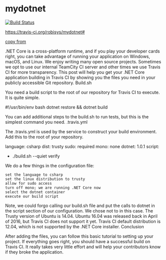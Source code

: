 # mydotnet
[![Build Status](https://secure.travis-ci.org/robisys/develop.svg?branch=master)](https://travis-ci.org/robisys/mydotnet)

https://travis-ci.org/robisys/mydotnet#

[copy from](https://rimdev.io/building-net-core-on-travis-ci/)



.NET Core is a cross-platform runtime, and if you play your developer cards right, you can take advantage of running your application on Windows, macOS, and Linux. We enjoy writing many open source projects. Sometimes we opt to use our internal TeamCity CI server and other times we use Travis CI for more transparency. This post will help you get your .NET Core application building in Travis CI by showing you the files you need in your publicly accessible Git repository.
Build.sh

You need a build script to the root of our repository for Travis CI to execute. It is quite simple.

#!/usr/bin/env bash
dotnet restore && dotnet build

You can add additional steps to the build.sh to run tests, but this is the simplest command you need.
.travis.yml

The .travis.yml is used by the service to construct your build environment. Add this to the root of your repository.

language: csharp
dist: trusty
sudo: required
mono: none
dotnet: 1.0.1
script:
  - ./build.sh --quiet verify

We do a few things in the configuration file:

    set the language to csharp
    set the linux distribution to trusty
    allow for sudo access
    turn off mono; we are running .NET Core now
    select the dotnet container
    execute our build script

Note, we could forgo calling our build.sh file and put the calls to dotnet in the script section of our configuration. We chose not to in this case. The Trusty version of Ubuntu is 14.04. Ubuntu 16.04 was released back in April of 2016, but Travis CI does not support it yet. Travis CI default distribution is 12.04, which is not supported by the .NET Core installer.
Conclusion

After adding the files, you can follow this basic tutorial to setting up your project. If everything goes right, you should have a successful build on Travis CI. It really takes very little effort and will help your contributors know if they broke the application.
